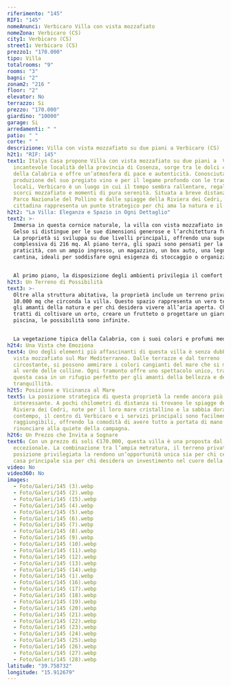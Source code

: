 ```yaml
---
riferimento: "145"
RIF1: "145"
nomeAnunci: Verbicaro Villa con vista mozzafiato
nomeZona: Verbicaro (CS)
city1: Verbicaro (CS)
street1: Verbicaro (CS)
prezzo1: "170.000"
tipo: Villa
totalrooms: "9"
rooms: "3"
bagni: "2"
zonam2: "216 "
floor: "2"
elevator: No
terrazzo: Si
prezzo: "170.000"
giardino: "10000"
garage: Si
arredamenti: " "
patio: " "
corte: " "
descrizione: Villa con vista mozzafiato su due piani a Verbicaro (CS)
h2t1: "RIF: 145"
text1: Italys Casa propone Villa con vista mozzafiato su due piani a  Verbicaro,
  incantevole località della provincia di Cosenza, sorge tra le dolci colline
  della Calabria e offre un’atmosfera di pace e autenticità. Conosciuta per la
  produzione del suo pregiato vino e per il legame profondo con le tradizioni
  locali, Verbicaro è un luogo in cui il tempo sembra rallentare, regalando
  scorci mozzafiato e momenti di pura serenità. Situata a breve distanza dal
  Parco Nazionale del Pollino e dalle spiagge della Riviera dei Cedri, questa
  cittadina rappresenta un punto strategico per chi ama la natura e il mare.
h2t2: "La Villa: Eleganza e Spazio in Ogni Dettaglio"
text2: >-
  Immersa in questa cornice naturale, la villa con vista mozzafiato in Contrada
  Gelso si distingue per le sue dimensioni generose e l’architettura funzionale.
  La proprietà si sviluppa su due livelli principali, offrendo una superficie
  complessiva di 216 mq. Al piano terra, gli spazi sono pensati per la
  praticità, con un ampio ingresso, un magazzino, un box auto, una legnaia e una
  cantina, ideali per soddisfare ogni esigenza di stoccaggio o organizzazione.


  Al primo piano, la disposizione degli ambienti privilegia il comfort e la luminosità. Qui troviamo due saloni separati, ampi e accoglienti, perfetti per momenti di convivialità o relax. Le due camere matrimoniali offrono spazio e privacy, mentre i due bagni ben curati completano il quadro di un’abitazione pensata per garantire la massima funzionalità.
h2t3: Un Terreno di Possibilità
text3: >-
  Oltre alla struttura abitativa, la proprietà include un terreno privato di ben
  10.000 mq che circonda la villa. Questo spazio rappresenta un vero tesoro per
  gli amanti della natura e per chi desidera vivere all’aria aperta. Che si
  tratti di coltivare un orto, creare un frutteto o progettare un giardino con
  piscina, le possibilità sono infinite.


  La vegetazione tipica della Calabria, con i suoi colori e profumi mediterranei, rende questa proprietà un’oasi di pace, perfetta per chi cerca il contatto diretto con la natura senza rinunciare alla comodità.
h2t4: Una Vista che Emoziona
text4: Uno degli elementi più affascinanti di questa villa è senza dubbio la
  vista mozzafiato sul Mar Mediterraneo. Dalle terrazze e dal terreno
  circostante, si possono ammirare i colori cangianti del mare che si mescolano
  al verde delle colline. Ogni tramonto offre uno spettacolo unico, trasformando
  questa casa in un rifugio perfetto per gli amanti della bellezza e della
  tranquillità.
h2t5: Posizione e Vicinanza al Mare
text5: La posizione strategica di questa proprietà la rende ancora più
  interessante. A pochi chilometri di distanza si trovano le spiagge della
  Riviera dei Cedri, note per il loro mare cristallino e la sabbia dorata. Al
  contempo, il centro di Verbicaro e i servizi principali sono facilmente
  raggiungibili, offrendo la comodità di avere tutto a portata di mano senza
  rinunciare alla quiete della campagna.
h2t6: Un Prezzo che Invita a Sognare
text6: Con un prezzo di soli €170.000, questa villa è una proposta dal valore
  eccezionale. La combinazione tra l’ampia metratura, il terreno privato e la
  posizione privilegiata la rendono un’opportunità unica sia per chi cerca una
  casa principale sia per chi desidera un investimento nel cuore della Calabria.
video: No
video360: No
images:
  - Foto/Galeri/145 (3).webp
  - Foto/Galeri/145 (2).webp
  - Foto/Galeri/145 (15).webp
  - Foto/Galeri/145 (4).webp
  - Foto/Galeri/145 (5).webp
  - Foto/Galeri/145 (6).webp
  - Foto/Galeri/145 (7).webp
  - Foto/Galeri/145 (8).webp
  - Foto/Galeri/145 (9).webp
  - Foto/Galeri/145 (10).webp
  - Foto/Galeri/145 (11).webp
  - Foto/Galeri/145 (12).webp
  - Foto/Galeri/145 (13).webp
  - Foto/Galeri/145 (14).webp
  - Foto/Galeri/145 (1).webp
  - Foto/Galeri/145 (16).webp
  - Foto/Galeri/145 (17).webp
  - Foto/Galeri/145 (18).webp
  - Foto/Galeri/145 (19).webp
  - Foto/Galeri/145 (20).webp
  - Foto/Galeri/145 (21).webp
  - Foto/Galeri/145 (22).webp
  - Foto/Galeri/145 (23).webp
  - Foto/Galeri/145 (24).webp
  - Foto/Galeri/145 (25).webp
  - Foto/Galeri/145 (26).webp
  - Foto/Galeri/145 (27).webp
  - Foto/Galeri/145 (28).webp
latitude: "39.758732"
longitude: "15.912679"
---
```

